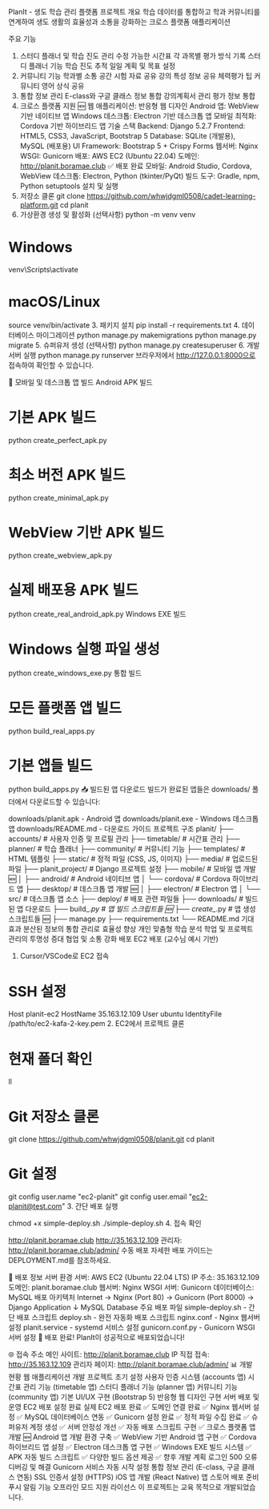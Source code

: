 PlanIt - 생도 학습 관리 플랫폼
프로젝트 개요
학습 데이터를 통합하고 학과 커뮤니티를 연계하여 생도 생활의 효율성과 소통을 강화하는 크로스 플랫폼 애플리케이션

주요 기능
1. 스터디 플래너 및 학습 진도 관리
수정 가능한 시간표
각 과목별 평가 방식 기록
스터디 플래너 기능
학습 진도 추적
일일 계획 및 목표 설정
2. 커뮤니티 기능
학과별 소통 공간
시험 자료 공유
강의 특성 정보 공유
체력평가 팁 커뮤니티
영어 상식 공유
3. 통합 정보 관리
E-class와 구글 클래스 정보 통합
강의계획서 관리
평가 정보 통합
4. 크로스 플랫폼 지원 🆕
웹 애플리케이션: 반응형 웹 디자인
Android 앱: WebView 기반 네이티브 앱
Windows 데스크톱: Electron 기반 데스크톱 앱
모바일 최적화: Cordova 기반 하이브리드 앱
기술 스택
Backend: Django 5.2.7
Frontend: HTML5, CSS3, JavaScript, Bootstrap 5
Database: SQLite (개발용), MySQL (배포용)
UI Framework: Bootstrap 5 + Crispy Forms
웹서버: Nginx
WSGI: Gunicorn
배포: AWS EC2 (Ubuntu 22.04)
도메인: http://planit.boramae.club ✅ 배포 완료
모바일: Android Studio, Cordova, WebView
데스크톱: Electron, Python (tkinter/PyQt)
빌드 도구: Gradle, npm, Python setuptools
설치 및 실행
1. 저장소 클론
git clone https://github.com/whwjdgml0508/cadet-learning-platform.git
cd planit
2. 가상환경 생성 및 활성화 (선택사항)
python -m venv venv
# Windows
venv\Scripts\activate
# macOS/Linux
source venv/bin/activate
3. 패키지 설치
pip install -r requirements.txt
4. 데이터베이스 마이그레이션
python manage.py makemigrations
python manage.py migrate
5. 슈퍼유저 생성 (선택사항)
python manage.py createsuperuser
6. 개발 서버 실행
python manage.py runserver
브라우저에서 http://127.0.0.1:8000으로 접속하여 확인할 수 있습니다.

📱 모바일 및 데스크톱 앱 빌드
Android APK 빌드
# 기본 APK 빌드
python create_perfect_apk.py

# 최소 버전 APK 빌드
python create_minimal_apk.py

# WebView 기반 APK 빌드
python create_webview_apk.py

# 실제 배포용 APK 빌드
python create_real_android_apk.py
Windows EXE 빌드
# Windows 실행 파일 생성
python create_windows_exe.py
통합 빌드
# 모든 플랫폼 앱 빌드
python build_real_apps.py

# 기본 앱들 빌드
python build_apps.py
📥 빌드된 앱 다운로드
빌드가 완료된 앱들은 downloads/ 폴더에서 다운로드할 수 있습니다:

downloads/planit.apk - Android 앱
downloads/planit.exe - Windows 데스크톱 앱
downloads/README.md - 다운로드 가이드
프로젝트 구조
planit/
├── accounts/           # 사용자 인증 및 프로필 관리
├── timetable/          # 시간표 관리
├── planner/            # 학습 플래너
├── community/          # 커뮤니티 기능
├── templates/          # HTML 템플릿
├── static/             # 정적 파일 (CSS, JS, 이미지)
├── media/              # 업로드된 파일
├── planit_project/     # Django 프로젝트 설정
├── mobile/             # 모바일 앱 개발 🆕
│   ├── android/        # Android 네이티브 앱
│   └── cordova/        # Cordova 하이브리드 앱
├── desktop/            # 데스크톱 앱 개발 🆕
│   ├── electron/       # Electron 앱
│   └── src/            # 데스크톱 앱 소스
├── deploy/             # 배포 관련 파일들
├── downloads/          # 빌드된 앱 다운로드
├── build_*.py          # 앱 빌드 스크립트들 🆕
├── create_*.py         # 앱 생성 스크립트들 🆕
├── manage.py
├── requirements.txt
└── README.md
기대 효과
분산된 정보의 통합 관리로 효율성 향상
개인 맞춤형 학습 분석
학업 및 프로젝트 관리의 투명성 증대
협업 및 소통 강화
배포
EC2 배포 (교수님 예시 기반)
1. Cursor/VSCode로 EC2 접속

# SSH 설정
Host planit-ec2
    HostName 35.163.12.109
    User ubuntu
    IdentityFile /path/to/ec2-kafa-2-key.pem
2. EC2에서 프로젝트 클론

# 현재 폴더 확인
ll

# Git 저장소 클론
git clone https://github.com/whwjdgml0508/planit.git
cd planit

# Git 설정
git config user.name "ec2-planit"
git config user.email "ec2-planit@test.com"
3. 간단 배포 실행

chmod +x simple-deploy.sh
./simple-deploy.sh
4. 접속 확인

http://planit.boramae.club
http://35.163.12.109
관리자: http://planit.boramae.club/admin/
수동 배포
자세한 배포 가이드는 DEPLOYMENT.md를 참조하세요.

🚀 배포 정보
서버 환경
서버: AWS EC2 (Ubuntu 22.04 LTS)
IP 주소: 35.163.12.109
도메인: planit.boramae.club
웹서버: Nginx
WSGI 서버: Gunicorn
데이터베이스: MySQL
배포 아키텍처
Internet → Nginx (Port 80) → Gunicorn (Port 8000) → Django Application
                                                   ↓
                                              MySQL Database
주요 배포 파일
simple-deploy.sh - 간단 배포 스크립트
deploy.sh - 완전 자동화 배포 스크립트
nginx.conf - Nginx 웹서버 설정
planit.service - systemd 서비스 설정
gunicorn.conf.py - Gunicorn WSGI 서버 설정
🎉 배포 완료!
PlanIt이 성공적으로 배포되었습니다!

🌐 접속 주소
메인 사이트: http://planit.boramae.club
IP 직접 접속: http://35.163.12.109
관리자 페이지: http://planit.boramae.club/admin/
📊 개발 현황
웹 애플리케이션 개발
 프로젝트 초기 설정
 사용자 인증 시스템 (accounts 앱)
 시간표 관리 기능 (timetable 앱)
 스터디 플래너 기능 (planner 앱)
 커뮤니티 기능 (community 앱)
 기본 UI/UX 구현 (Bootstrap 5)
 반응형 웹 디자인 구현
서버 배포 및 운영
 EC2 배포 설정 완료
 실제 EC2 배포 완료 ✅
 도메인 연결 완료 ✅
 Nginx 웹서버 설정 ✅
 MySQL 데이터베이스 연동 ✅
 Gunicorn 설정 완료 ✅
 정적 파일 수집 완료 ✅
 슈퍼유저 계정 생성 ✅
 서버 안정성 개선 ✅
 자동 배포 스크립트 구현 ✅
크로스 플랫폼 앱 개발 🆕
 Android 앱 개발 환경 구축 ✅
 WebView 기반 Android 앱 구현 ✅
 Cordova 하이브리드 앱 설정 ✅
 Electron 데스크톱 앱 구현 ✅
 Windows EXE 빌드 시스템 ✅
 APK 자동 빌드 스크립트 ✅
 다양한 빌드 옵션 제공 ✅
향후 개발 계획
 로그인 500 오류 디버깅 및 해결
 Gunicorn 서비스 자동 시작 설정
 통합 정보 관리 (E-class, 구글 클래스 연동)
 SSL 인증서 설정 (HTTPS)
 iOS 앱 개발 (React Native)
 앱 스토어 배포 준비
 푸시 알림 기능
 오프라인 모드 지원
라이선스
이 프로젝트는 교육 목적으로 개발되었습니다.
